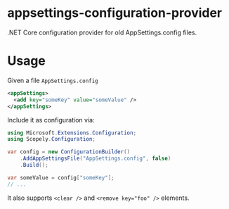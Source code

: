 # appsettings-configuration-provider
.NET Core configuration provider for old AppSettings.config files.

# Usage
Given a file `AppSettings.config`
```xml
<appSettings>
  <add key="someKey" value="someValue" />
</appSettings>
```

Include it as configuration via:
```csharp
using Microsoft.Extensions.Configuration;
using Scopely.Configuration;

var config = new ConfigurationBuilder()
    .AddAppSettingsFile("AppSettings.config", false)
    .Build();

var someValue = config["someKey"];
// ...
```

It also supports `<clear />` and `<remove key="foo" />` elements.
